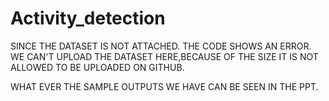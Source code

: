 # Activity_detection
SINCE THE DATASET IS NOT ATTACHED. THE CODE SHOWS AN ERROR.
WE CAN'T UPLOAD THE DATASET HERE,BECAUSE OF THE SIZE IT IS NOT ALLOWED TO BE UPLOADED ON GITHUB.

WHAT EVER THE SAMPLE OUTPUTS WE HAVE CAN BE SEEN IN THE PPT.
